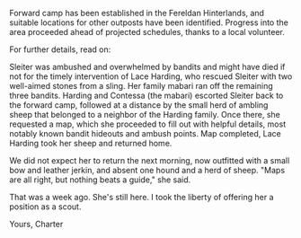 Forward camp has been established in the Fereldan Hinterlands, and suitable locations for other outposts have been identified. Progress into the area proceeded ahead of projected schedules, thanks to a local volunteer.

For further details, read on:

Sleiter was ambushed and overwhelmed by bandits and might have died if not for the timely intervention of Lace Harding, who rescued Sleiter with two well-aimed stones from a sling. Her family mabari ran off the remaining three bandits. Harding and Contessa (the mabari) escorted Sleiter back to the forward camp, followed at a distance by the small herd of ambling sheep that belonged to a neighbor of the Harding family. Once there, she requested a map, which she proceeded to fill out with helpful details, most notably known bandit hideouts and ambush points. Map completed, Lace Harding took her sheep and returned home.

We did not expect her to return the next morning, now outfitted with a small bow and leather jerkin, and absent one hound and a herd of sheep. "Maps are all right, but nothing beats a guide," she said.

That was a week ago. She's still here. I took the liberty of offering her a position as a scout.

Yours,
Charter
